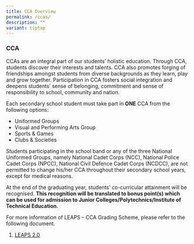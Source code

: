 ```yaml
---
title: CCA Overview
permalink: /ccas/
description: ""
variant: tiptap
---
```

### **CCA**
CCAs are an integral part of our students’ holistic education. Through CCA, students discover their interests and talents. CCA also promotes forging of friendships amongst students from diverse backgrounds as they learn, play and grow together. Participation in CCA fosters social integration and deepens students’ sense of belonging, commitment and sense of responsibility to school, community and nation.

Each secondary school student must take part in **ONE** CCA from the following options:

*   Uniformed Groups
*   Visual and Performing Arts Group
*   Sports & Games
*   Clubs & Societies

Students participating in the school band or any of the three National Uniformed Groups, namely National Cadet Corps (NCC), National Police Cadet Corps (NPCC), National Civil Defence Cadet Corps (NCDCC), are not permitted to change his/her CCA throughout their secondary school years, except for medical reasons.

At the end of the graduating year, students’ co-curricular attainment will be recognised. **This recognition will be translated to bonus point(s) which can be used for admission to Junior Colleges/Polytechnics/Institute of Technical Education.**

For more information of LEAPS – CCA Grading Scheme, please refer to the following document.

1.  [LEAPS 2.0](/files/LEAPS%202.pdf)